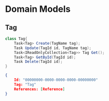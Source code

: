 ﻿# Domain Models

## Tag

```csharp
class Tag{
	Task<Tag> Create(TagName tag);
	Task Update(TagId id, TagName tag);
	Task<IReadOnlyCollection<Tag>> Tag Get();
	Task<Tag> GetById(TagId id);
	Task Delete(TagId id);
}
```

```json
{
	Id: "00000000-0000-0000-0000-00000000"
	Tag: "Tag"
	References: [Reference]
}
```
